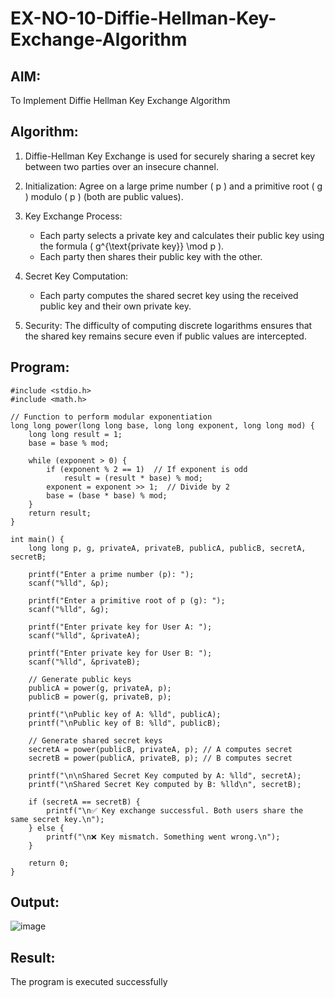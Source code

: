 # EX-NO-10-Diffie-Hellman-Key-Exchange-Algorithm

## AIM:
To Implement Diffie Hellman Key Exchange Algorithm 

## Algorithm:

1. Diffie-Hellman Key Exchange is used for securely sharing a secret key between two parties over an insecure channel.

2. Initialization: Agree on a large prime number \( p \) and a primitive root \( g \) modulo \( p \) (both are public values).

3. Key Exchange Process: 
   - Each party selects a private key and calculates their public key using the formula \( g^{\text{private key}} \mod p \).
   - Each party then shares their public key with the other.

4. Secret Key Computation: 
   - Each party computes the shared secret key using the received public key and their own private key.

5. Security: The difficulty of computing discrete logarithms ensures that the shared key remains secure even if public values are intercepted.

## Program:
```
#include <stdio.h>
#include <math.h>

// Function to perform modular exponentiation
long long power(long long base, long long exponent, long long mod) {
    long long result = 1;
    base = base % mod;

    while (exponent > 0) {
        if (exponent % 2 == 1)  // If exponent is odd
            result = (result * base) % mod;
        exponent = exponent >> 1;  // Divide by 2
        base = (base * base) % mod;
    }
    return result;
}

int main() {
    long long p, g, privateA, privateB, publicA, publicB, secretA, secretB;

    printf("Enter a prime number (p): ");
    scanf("%lld", &p);

    printf("Enter a primitive root of p (g): ");
    scanf("%lld", &g);

    printf("Enter private key for User A: ");
    scanf("%lld", &privateA);

    printf("Enter private key for User B: ");
    scanf("%lld", &privateB);

    // Generate public keys
    publicA = power(g, privateA, p);
    publicB = power(g, privateB, p);

    printf("\nPublic key of A: %lld", publicA);
    printf("\nPublic key of B: %lld", publicB);

    // Generate shared secret keys
    secretA = power(publicB, privateA, p); // A computes secret
    secretB = power(publicA, privateB, p); // B computes secret

    printf("\n\nShared Secret Key computed by A: %lld", secretA);
    printf("\nShared Secret Key computed by B: %lld\n", secretB);

    if (secretA == secretB) {
        printf("\n✅ Key exchange successful. Both users share the same secret key.\n");
    } else {
        printf("\n❌ Key mismatch. Something went wrong.\n");
    }

    return 0;
}
```


## Output:

![image](https://github.com/user-attachments/assets/174b520c-6f7e-4a96-bd69-1646d09828ba)


## Result:
  The program is executed successfully


